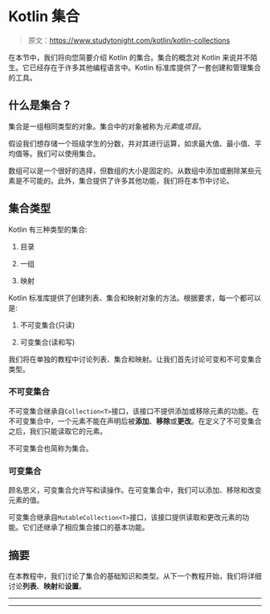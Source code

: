 # Kotlin 集合

> 原文：<https://www.studytonight.com/kotlin/kotlin-collections>

在本节中，我们将向您简要介绍 Kotlin 的集合。集合的概念对 Kotlin 来说并不陌生。它已经存在于许多其他编程语言中。Kotlin 标准库提供了一套创建和管理集合的工具。

## 什么是集合？

集合是一组相同类型的对象。集合中的对象被称为*元素*或*项目*。

假设我们想存储一个班级学生的分数，并对其进行运算，如求最大值、最小值、平均值等。我们可以使用集合。

数组可以是一个很好的选择，但数组的大小是固定的。从数组中添加或删除某些元素是不可能的。此外，集合提供了许多其他功能，我们将在本节中讨论。

## 集合类型

Kotlin 有三种类型的集合:

1.  目录

2.  一组

3.  映射

Kotlin 标准库提供了创建列表、集合和映射对象的方法。根据要求，每一个都可以是:

1.  不可变集合(只读)

2.  可变集合(读和写)

我们将在单独的教程中讨论列表、集合和映射。让我们首先讨论可变和不可变集合类型。

### 不可变集合

不可变集合继承自`Collection<T>`接口，该接口不提供添加或移除元素的功能。在不可变集合中，一个元素不能在声明后被**添加**、**移除**或**更改**。在定义了不可变集合之后，我们只能读取它的元素。

不可变集合也简称为集合。

### 可变集合

顾名思义，可变集合允许写和读操作。在可变集合中，我们可以添加、移除和改变元素的值。

可变集合继承自`MutableCollection<T>`接口，该接口提供读取和更改元素的功能。它们还继承了相应集合接口的基本功能。

## 摘要

在本教程中，我们讨论了集合的基础知识和类型。从下一个教程开始，我们将详细讨论**列表**、**映射**和**设置**。

* * *

* * *